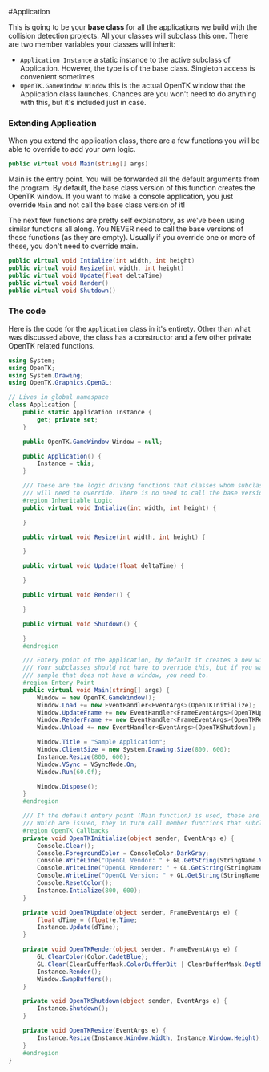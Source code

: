 #Application

This is going to be your __base class__ for all the applications we build with the collision detection projects. All your classes will subclass this one. There are two member variables your classes will inherit:

* ```Application Instance``` a static instance to the active subclass of Application. However, the type is of the base class. Singleton access is convenient sometimes
* ```OpenTK.GameWindow Window``` this is the actual OpenTK window that the Application class launches. Chances are you won't need to do anything with this, but it's included just in case.

### Extending Application

When you extend the application class, there are a few functions you will be able to override to add your own logic. 

```cs
public virtual void Main(string[] args)
```

Main is the entry point. You will be forwarded all the default arguments from the program. By default, the base class version of this function creates the OpenTK window. If you want to make a console application, you just override ```Main``` and not call the base class version of it!

The next few functions are pretty self explanatory, as we've been using similar functions all along. You NEVER need to call the base versions of these functions (as they are empty). Usually if you override one or more of these, you don't need to override main.

```cs
public virtual void Intialize(int width, int height)
public virtual void Resize(int width, int height)
public virtual void Update(float deltaTime)
public virtual void Render()
public virtual void Shutdown()
```

### The code

Here is the code for the ```Application``` class in it's entirety. Other than what was discussed above, the class has a constructor and a few other private OpenTK related functions.

```cs
using System;
using OpenTK;
using System.Drawing;
using OpenTK.Graphics.OpenGL;

// Lives in global namespace
class Application {
    public static Application Instance {
        get; private set;
    }

    public OpenTK.GameWindow Window = null;

    public Application() {
        Instance = this;
    }

    /// These are the logic driving functions that classes whom subclass application
    /// will need to override. There is no need to call the base versions!
    #region Inheritable Logic
    public virtual void Intialize(int width, int height) {

    }

    public virtual void Resize(int width, int height) {

    }

    public virtual void Update(float deltaTime) {

    }

    public virtual void Render() {

    }

    public virtual void Shutdown() {

    }
    #endregion

    /// Entery point of the application, by default it creates a new window
    /// Your subclasses should not have to override this, but if you want a
    /// sample that does not have a window, you need to. 
    #region Entery Point
    public virtual void Main(string[] args) {
        Window = new OpenTK.GameWindow();
        Window.Load += new EventHandler<EventArgs>(OpenTKInitialize);
        Window.UpdateFrame += new EventHandler<FrameEventArgs>(OpenTKUpdate);
        Window.RenderFrame += new EventHandler<FrameEventArgs>(OpenTKRender);
        Window.Unload += new EventHandler<EventArgs>(OpenTKShutdown);

        Window.Title = "Sample Application";
        Window.ClientSize = new System.Drawing.Size(800, 600);
        Instance.Resize(800, 600);
        Window.VSync = VSyncMode.On;
        Window.Run(60.0f);

        Window.Dispose();
    }
    #endregion

    /// If the default entery point (Main function) is used, these are the OpenTK callbacks
    /// Which are issued, they in turn call member functions that subclasses need to override
    #region OpenTK Callbacks
    private void OpenTKInitialize(object sender, EventArgs e) {
        Console.Clear();
        Console.ForegroundColor = ConsoleColor.DarkGray;
        Console.WriteLine("OpenGL Vendor: " + GL.GetString(StringName.Vendor));
        Console.WriteLine("OpenGL Renderer: " + GL.GetString(StringName.Renderer));
        Console.WriteLine("OpenGL Version: " + GL.GetString(StringName.Version));
        Console.ResetColor();
        Instance.Intialize(800, 600);
    }

    private void OpenTKUpdate(object sender, FrameEventArgs e) {
        float dTime = (float)e.Time;
        Instance.Update(dTime);
    }

    private void OpenTKRender(object sender, FrameEventArgs e) {
        GL.ClearColor(Color.CadetBlue);
        GL.Clear(ClearBufferMask.ColorBufferBit | ClearBufferMask.DepthBufferBit | ClearBufferMask.StencilBufferBit);
        Instance.Render();
        Window.SwapBuffers();
    }

    private void OpenTKShutdown(object sender, EventArgs e) {
        Instance.Shutdown();
    }

    private void OpenTKResize(EventArgs e) {
        Instance.Resize(Instance.Window.Width, Instance.Window.Height);
    }
    #endregion
}
```